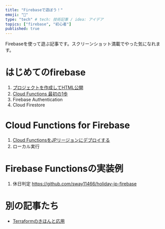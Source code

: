 ```yaml
---
title: "Firebaseで遊ぼう！"
emoji: "📑"
type: "tech" # tech: 技術記事 / idea: アイデア
topics: ["firebase", "初心者"]
published: true
---
```

Firebaseを使って遊ぶ記事です。スクリーンショット満載でやった気になれます。

# はじめてのfirebase
1. [プロジェクトを作成してHTML公開](https://zenn.dev/sway/articles/firebase_helloworld_hosting)
1. [Cloud Functions 最初の1歩](https://zenn.dev/sway/articles/firebase_helloworld_functions)
1. Firebase Authentication
1. Cloud Firestore

# Cloud Functions for Firebase
1. [Cloud FunctionsをJPリージョンにデプロイする](https://zenn.dev/sway/articles/firebase_functions_jpregion)
1. ローカル実行

# Firebase Functionsの実装例
1. 休日判定 https://github.com/sway11466/holiday-jp-firebase

# 別の記事たち
- [Terraformのきほんと応用](https://zenn.dev/sway/articles/terraform_index_list)

